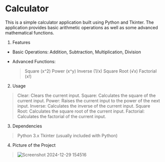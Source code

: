 # Calculator
This is a simple calculator application built using Python and Tkinter. The application provides basic arithmetic operations as well as some advanced mathematical functions.

1. Features
  * Basic Operations: Addition, Subtraction, Multiplication, Division
  
  * Advanced Functions:
      > Square (x^2)
      > Power (x^y)
      > Inverse (1/x)
      > Square Root (√x)
      > Factorial (x!)
2. Usage
  > Clear: Clears the current input.
  > Square: Calculates the square of the current input.
  > Power: Raises the current input to the power of the next input.
  > Inverse: Calculates the inverse of the current input.
  > Square Root: Calculates the square root of the current input.
  > Factorial: Calculates the factorial of the current input.

3. Dependencies
  > Python 3.x
  > Tkinter (usually included with Python)

4. Picture of the Project
  
  > ![Screenshot 2024-12-29 154516](https://github.com/user-attachments/assets/6a86892e-3965-40f1-98f1-ef648e89e7de)
